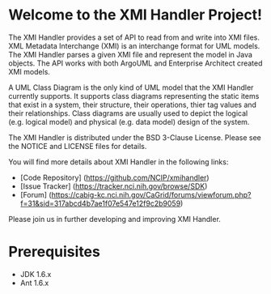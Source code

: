 Welcome to the XMI Handler Project!
=====================================

The XMI Handler provides a set of API to read from and write into XMI files. XML Metadata Interchange (XMI) is an interchange format for UML models. The XMI Handler parses a given XMI file and represent the model in Java objects. The API works with both ArgoUML and Enterprise Architect created XMI models. 
 
A UML Class Diagram is the only kind of UML model that the XMI Handler currently supports. It supports class diagrams representing the static items that exist in a system, their structure, their operations, thier tag values and their relationships. Class diagrams are usually used to depict the logical (e.g. logical model) and physical (e.g. data model) design of the system. 

The XMI Handler is distributed under the BSD 3-Clause License.
Please see the NOTICE and LICENSE files for details.

You will find more details about XMI Handler in the following links:

 * [Code Repository] (https://github.com/NCIP/xmihandler)
 * [Issue Tracker] (https://tracker.nci.nih.gov/browse/SDK)
 * [Forum] (https://cabig-kc.nci.nih.gov/CaGrid/forums/viewforum.php?f=31&sid=317abcd4b7ae1f07e547e12f9c2b9059)
 

Please join us in further developing and improving XMI Handler.

# Prerequisites
 * JDK 1.6.x
 * Ant 1.6.x
 
